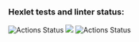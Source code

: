 ### Hexlet tests and linter status:
![Actions Status](https://github.com/Xezed/python-project-lvl1/workflows/hexlet-check/badge.svg)
<a href="https://codeclimate.com/github/codeclimate/codeclimate/maintainability"><img src="https://api.codeclimate.com/v1/badges/a99a88d28ad37a79dbf6/maintainability" /></a>
![Actions Status](https://github.com/Xezed/python-project-lvl1/workflows/Linter/badge.svg)
